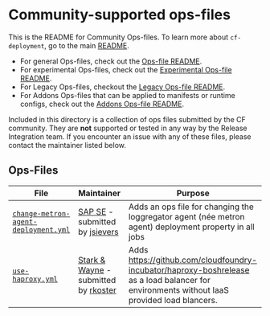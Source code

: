 # Community-supported ops-files

This is the README for Community Ops-files. To learn more about `cf-deployment`, go to the main [README](../README.md). 

- For general Ops-files, check out the [Ops-file README](../README.md).
- For experimental Ops-files, check out the [Experimental Ops-file README](../experimental/README.md).
- For Legacy Ops-files, checkout the [Legacy Ops-file README](../legacy/README.md).
- For Addons Ops-files that can be applied to manifests or runtime configs, check out the [Addons Ops-file README](addons/README.md).

Included in this directory is a collection of ops files submitted by the CF community.  They are **not** supported or tested in any way by the Release Integration team.  If you encounter an issue with any of these files, please contact the maintainer listed below.

## Ops-Files

| File | Maintainer | Purpose |
| --- | --- | --- |
| [`change-metron-agent-deployment.yml`](change-metron-agent-deployment.yml) | [SAP SE](https://www.sap.com/) - submitted by [jsievers](https://github.com/jsievers) | Adds an ops file for changing the loggregator agent (née metron agent) deployment property in all jobs |
| [`use-haproxy.yml`](use-haproxy.yml) | [Stark & Wayne](https://www.starkandwayne.com/) - submitted by [rkoster](https://github.com/rkoster) | Adds https://github.com/cloudfoundry-incubator/haproxy-boshrelease as a load balancer for environments without IaaS provided load blancers. |
